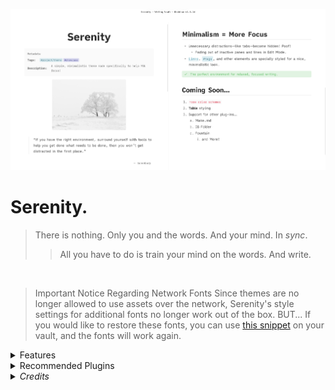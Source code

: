 ![](cover-big.png)

# Serenity.
> There is nothing. Only you and the words. And your mind. In *sync*.
>> All you have to do is train your mind on the words. And write.

<br>

> Important Notice Regarding Network Fonts
> Since themes are no longer allowed to use assets over the network, Serenity's style settings for additional fonts no longer work out of the box.
> BUT...
> If you would like to restore these fonts, you can use [this snippet](https://github.com/Bluemoondragon07/Obsidian-Serenity/blob/main/0%20SNIPPET%20-%20Restore%20network%20font%20list) on your vault, and the fonts will work again.

<details> <summary> Features </summary>

### Custom Checklists & Callouts

#### Checkbox States
> Credit: Minimal theme
>> [Buy kepano a coffee](https://www.buymeacoffee.com/kepano)

![400](checklists.png)

##### Syntax
Syntax is the same as that of the Minimal theme.

```markdown
- [/] incomplete
- [-]  cancelled
- [>] forwarded
- [<] scheduling
- [?] question
- [!] important
- [*] star
- [“] quote
- [l] location
- [b] bookmark
- [i] information
- [S] savings
- [I] idea
- [p] pros
- [c]  cons
- [f] fire
- [k] key
- [w] win
- [u] up
- [d] down 
```
      
Plus some additional checkboxes.

```
- [@] person/user
- [B] beat
- [s] save (download)
- [a] link 
- [L] like
- [e] event
- [g] game
- [h] home
- [H] help 
- [j] junk
- [m] memo
- [n] next
- [N] navigation 
- [o] open
- [q] quick
- [r] report
- [t]  tip
- [+] add
- [v] visibility
```
 
   ![](checklists2.png)   
   
#### Speech Bubbles
> Credit: AnuPpuccin Theme
>>  [Buy Anubis a coffee](https://www.buymeacoffee.com/anubisnekhet)

![](speech-bubbles.png)


##### Syntax

Syntax for individual speech bubbles is the same as that of the AnuPpuccin theme. 

```
- [0] Speech Bubble 1
- [1] Speech Bubble 2
- [2] Speech Bubble 3
- [3] Speech Bubble 4
- [4] Speech Bubble 5
- [5] Speech Bubble 6
- [6] Speech Bubble 7
- [7] Speech Bubble 8
- [8] Speech Bubble 9
- [9] Speech Bubble 10
```

###### Inside a speech bubble
The first **bold** text in a speech bubble will have its own line and will be treated like a title.

```
- [0] **Jim** Hi, I'm Jim.
```

This will have **Jim** show up as speech bubble title.
Images on the same line as the speech bubble are also supported.

#### Custom Callouts
> Keywords are the same as those for the checklists.
>For example, the *cancelled* callout is `>[!cancelled]` or `>[!-]`.

![](callouts.png)

### Custom HTML Attributes





#### `data-comment`
Initiate a custom "comment" tooltip on hover.

###### Example
`<span data-comment="This is a comment">I will show a tooltip on hover!</span>`


#### `data-above`
Show 'annotations' above the text on hover.

###### Example
`<span data-above="I'm an annotation above the text!">I have annotations on hover!</span>`


#### Extra Attribute Styling

The abbreviation element (`<abbr title="This shows on hover">text</abbr>`) has some extra styling applied to it to make it stand out more.

</details>


<details> <summary>Recommended Plugins</summary

- [Focus Active Sentence](https://github.com/artisticat1/focus-active-sentence) by artistcat1 - iA Writer-like sentence by sentence focus.
- [Ninja Cursor](https://github.com/vrtmrz/ninja-cursor) by vrtmrz - activate with this theme for an iA Writer-like cursor.

</details>

<details> <summary> <em>Credits</em> </summary>


-  [kepano - Minimal checkboxes](https://www.buymeacoffee.com/kepano)
- [Anubis - AnuPpuccin Speech Bubbles](https://www.buymeacoffee.com/anubisnekhet)
- [threethan - Material Flat Theme's FAB button](https://github.com/threethan/obsidian-material-flat-theme)
- [therazam - compact settings style](https://github.com/Bluemoondragon07/Obsidian-Serenity/issues/1#issuecomment-1515320958)
- [chrisgrieser - Shimmering Focus inspiration for backlinks](https://github.com/chrisgrieser/shimmering-focus)  

</details>
